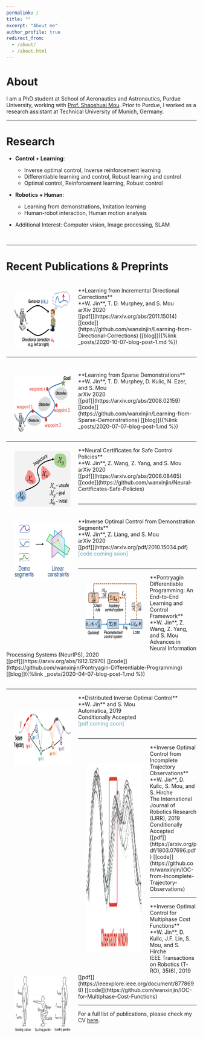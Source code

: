 ```yaml
---
permalink: /
title: ""
excerpt: "About me"
author_profile: true
redirect_from: 
  - /about/
  - /about.html
---
```


About
=====
I am a PhD student at School of Aeronautics and Astronautics, Purdue University, working with [Prof. Shaoshuai Mou](https://engineering.purdue.edu/AIMS). Prior to Purdue, I worked as a research assistant at Technical University of Munich, Germany. 

-----



Research
======
* **Control + Learning**: 
	* Inverse optimal control, Inverse reinforcement learning
	* Differentiable  learning and control,  Robust learning and control
	* Optimal control, Reinforcement learning,  Robust control 
* **Robotics + Human**:
	* Learning from demonstrations,  Imitation learning
	* Human-robot interaction, Human motion analysis

* Additional Interest: Computer vision, Image processing, SLAM
<br />

-----


Recent Publications & Preprints
======
<p style="margin-bottom:1cm; margin-left: 0.5cm"> </p>
<img src="images/lfc.png" alt="Kitten" title="PDP" width="150" height="150" align="left" hspace="20" vspace="10" />
**Learning from Incremental Directional Corrections** <br />
**W. Jin**, T. D. Murphey, and S. Mou<br />
arXiv 2020 <br />
[[pdf]](https://arxiv.org/abs/2011.15014) [[code]](https://github.com/wanxinjin/Learning-from-Directional-Corrections) [[blog]]({%link _posts/2020-10-07-blog-post-1.md %})
<br /><br />






-----
<p style="margin-bottom:1cm; margin-left: 0.5cm"> </p>
<img src="images/learning_from_sparse.png" alt="Kitten" title="PDP" width="150" height="150" align="left" hspace="20" vspace="10" />
**Learning from Sparse Demonstrations** <br />
**W. Jin**, T. D. Murphey, D. Kulic, N. Ezer, and S. Mou<br />
arXiv 2020 <br />
[[pdf]](https://arxiv.org/abs/2008.02159) [[code]](https://github.com/wanxinjin/Learning-from-Sparse-Demonstrations) [[blog]]({%link _posts/2020-07-07-blog-post-1.md %})
<br /><br />


-----
<img src="images/safe_learning.png" alt="Kitten" title="PDP" width="150" height="150" align="left" hspace="20" vspace="10" />
**Neural Certificates for Safe Control Policies** <br />
**W. Jin**, Z. Wang, Z. Yang, and S. Mou<br />
arXiv 2020 <br />
[[pdf]](https://arxiv.org/abs/2006.08465) [[code]](https://github.com/wanxinjin/Neural-Certificates-Safe-Policies) 
<br /><br />




-----
<p style="margin-bottom:1cm; margin-left: 0.5cm"> </p>
<img src="images/IOC_Seg.png" alt="Kitten" title="PDP" width="150" height="150" align="left" hspace="20" vspace="10" />
**Inverse Optimal Control from Demonstration Segments** <br />
**W. Jin**, Z. Liang, and S. Mou<br />
arXiv 2020 <br />
[[pdf]](https://arxiv.org/pdf/2010.15034.pdf) <span style="color:rgb(100, 170, 190)">[code coming soon]</span>
<br /><br />



-----
<img src="images/PDP_image.png" alt="Kitten" title="PDP" width="150" height="150" align="left" hspace="20" vspace="22" />
**Pontryagin Differentiable Programming: An End-to-End Learning and Control Framework** <br />
**W. Jin**, Z. Wang, Z. Yang, and S. Mou<br />
Advances in Neural Information Processing Systems (NeurIPS), 2020  <br />
[[pdf]](https://arxiv.org/abs/1912.12970) [[code]](https://github.com/wanxinjin/Pontryagin-Differentiable-Programming) [[blog]]({%link _posts/2020-04-07-blog-post-1.md %})<br /><br />




-----
<img src="images/DIOC.png" alt="Kitten" title="PDP" width="150" height="150" align="left" hspace="20" vspace="40" />
**Distributed Inverse Optimal Control** <br />
**W. Jin** and S. Mou<br />
Automatica, 2019 <br />
Conditionally Accepted  <br />
<span style="color:rgb(100, 170, 190)">[pdf coming soon]</span>
<br /><br />




------
<img src="images/ioc_incomplete2.png" alt="Kitten" title="A cute kitten" width="150" height="500" align="left" hspace="20" vspace="50"/>
**Inverse Optimal Control from Incomplete Trajectory Observations** <br />
**W. Jin**, D. Kulic, S. Mou, and S. Hirche <br />
The International Journal of Robotics Research (IJRR), 2019 <br />
Conditionally Accepted<br />
[[pdf]](https://arxiv.org/pdf/1803.07696.pdf) [[code]](https://github.com/wanxinjin/IOC-from-Incomplete-Trajectory-Observations)  
<br />


-----
<img src="images/ioc_multiphase.png" alt="Kitten" title="A cute kitten" width="150" height="150" align="left" hspace="20" vspace="10" />
**Inverse Optimal Control for Multiphase Cost Functions** <br />
**W. Jin**, D. Kulic, J.F. Lin, S. Mou, and S. Hirche <br />
IEEE Transactions on Robotics (T-RO),  35(6), 2019 <br />
[[pdf]](https://ieeexplore.ieee.org/document/8778698) [[code]](https://github.com/wanxinjin/IOC-for-Multiphase-Cost-Functions)  
<br />

-----


For a full list of publications, please check my CV [here](/files/WanxinJIN_CV.pdf).














